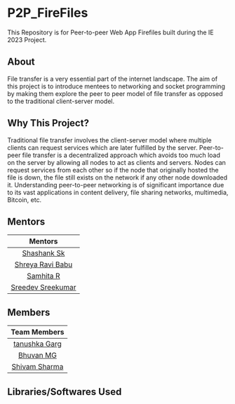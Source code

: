 # P2P_FireFiles

This Repository is for Peer-to-peer Web App Firefiles built during the IE 2023 Project.

## About

File transfer is a very essential part of the internet landscape. The aim of this project is to introduce mentees to networking and socket programming by making them explore the peer to peer model of file transfer as opposed to the traditional client-server model.

## Why This Project?
Traditional file transfer involves the client-server model where multiple clients can request services which are later fulfilled by the server. Peer-to-peer file transfer is a decentralized approach which avoids too much load on the server by allowing all nodes to act as clients and servers. Nodes can request services from each other so if the node that originally hosted the file is down, the file still exists on the network if any other node downloaded it.
Understanding peer-to-peer networking is of significant importance due to its vast applications in content delivery, file sharing networks, multimedia, Bitcoin, etc.

## Mentors

| Mentors |  
| :------------: | 
| [Shashank Sk](https://github.com/shashanksk) |  
| [Shreya Ravi Babu](https://github.com/shreyaravi452) | 
| [Samhita R](https://github.com/sammyrengs) | 
| [Sreedev Sreekumar](https://github.com/SreeDev-4522) | 

## Members

| Team Members |  
| :------------: |  
| [tanushka Garg](https://github.com/Tanushkagarg) |  
| [Bhuvan MG](https://github.com/bhuvan-mg) |  
| [Shivam Sharma](https://github.com/shivamsharma2k3) |  
 

## Libraries/Softwares Used


